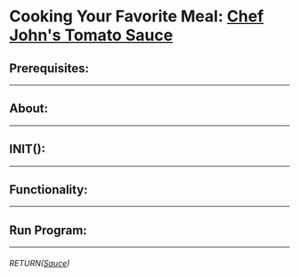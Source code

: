 # Cooking Your Favorite Meal: [Chef John's Tomato Sauce](https://www.allrecipes.com/recipe/235565/chef-johns-tomato-sauce/)

## Prerequisites:
- - - 

## About:
- - -

## INIT():
- - -

## Functionality:
- - -

## Run Program:
- - -

###### RETURN([Sauce](https://www.youtube.com/watch?v=HP9doLye26I))



